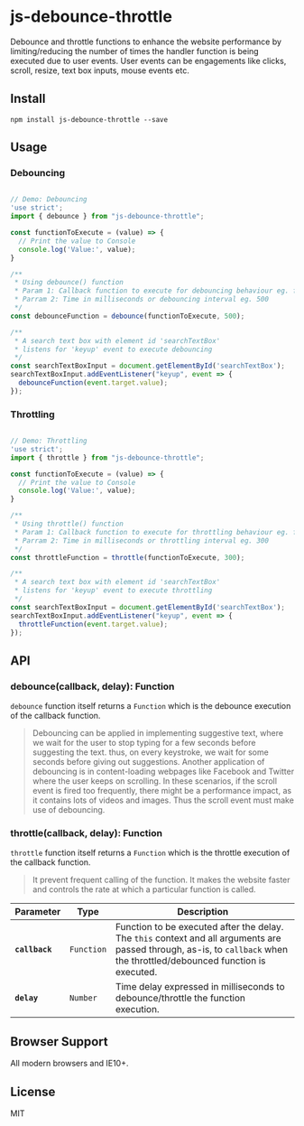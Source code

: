 # js-debounce-throttle
Debounce and throttle functions to enhance the website performance by limiting/reducing the number of times the handler function is being executed due to user events. User events can be engagements like clicks, scroll, resize, text box inputs, mouse events etc.

## Install
```
npm install js-debounce-throttle --save
```
## Usage

### Debouncing
```javascript

// Demo: Debouncing
'use strict';
import { debounce } from "js-debounce-throttle";

const functionToExecute = (value) => {
  // Print the value to Console 
  console.log('Value:', value);
}

/**
 * Using debounce() function
 * Param 1: Callback function to execute for debouncing behaviour eg. functionToExecute()
 * Parram 2: Time in milliseconds or debouncing interval eg. 500
 */
const debounceFunction = debounce(functionToExecute, 500);

/**
 * A search text box with element id 'searchTextBox'
 * listens for 'keyup' event to execute debouncing
 */
const searchTextBoxInput = document.getElementById('searchTextBox');
searchTextBoxInput.addEventListener("keyup", event => {
  debounceFunction(event.target.value);
});

```

### Throttling
```javascript

// Demo: Throttling
'use strict';
import { throttle } from "js-debounce-throttle";

const functionToExecute = (value) => {
  // Print the value to Console 
  console.log('Value:', value);
}

/**
 * Using throttle() function
 * Param 1: Callback function to execute for throttling behaviour eg. functionToExecute()
 * Parram 2: Time in milliseconds or throttling interval eg. 300
 */
const throttleFunction = throttle(functionToExecute, 300);

/**
 * A search text box with element id 'searchTextBox'
 * listens for 'keyup' event to execute throttling
 */
const searchTextBoxInput = document.getElementById('searchTextBox');
searchTextBoxInput.addEventListener("keyup", event => {
  throttleFunction(event.target.value);
});

```

## API
### debounce(callback, delay): Function
`debounce` function itself returns a `Function` which is the debounce execution of the callback function.
> Debouncing can be applied in implementing suggestive text, where we wait for the user to stop typing for a few seconds before suggesting the text. thus, on every keystroke, we wait for some seconds before giving out suggestions.
Another application of debouncing is in content-loading webpages like Facebook and Twitter where the user keeps on scrolling. In these scenarios, if the scroll event is fired too frequently, there might be a performance impact, as it contains lots of videos and images. Thus the scroll event must make use of debouncing.

### throttle(callback, delay): Function
`throttle` function itself returns a `Function` which is the throttle execution of the callback function.
> It prevent frequent calling of the function. It makes the website faster and controls the rate at which a particular function is called.

Parameter | Type | Description
------------ | ------------- | -------------
**`callback`** | `Function` | Function to be executed after the delay. The `this` context and all arguments are passed through, as-is, to `callback` when the throttled/debounced function is executed.
**`delay`** | `Number` | Time delay expressed in milliseconds to debounce/throttle the function execution.

## Browser Support
All modern browsers and IE10+.

## License
MIT





